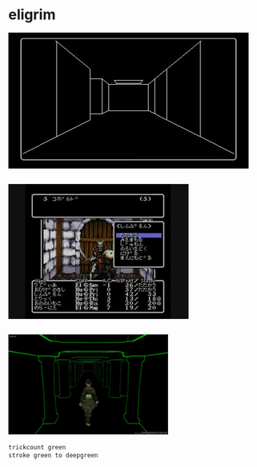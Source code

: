 # eligrim
![x](img1.jpg)
```
```
![y](img2.jpg)
```
```
<img src="img3.jpg" height="200px">     



```
trickcount green
stroke green to deepgreen
```

